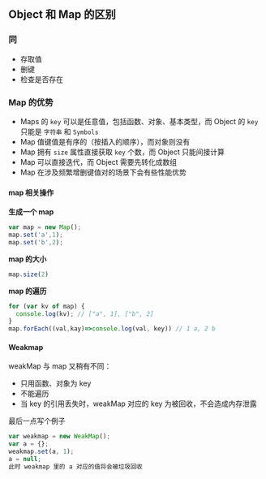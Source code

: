 ## Object 和 Map 的区别

### 同

- 存取值
- 删键
- 检查是否存在

### Map 的优势

- Maps 的 `key` 可以是任意值，包括函数、对象、基本类型，而 Object 的 `key` 只能是 `字符串` 和 `Symbols`
- Map 值键值是有序的（按插入的顺序），而对象则没有
- Map 拥有 `size` 属性直接获取 `key` 个数，而 Object 只能间接计算
- Map 可以直接迭代，而 Object 需要先转化成数组
- Map 在涉及频繁增删键值对的场景下会有些性能优势

#### map 相关操作

**生成一个 map**

```js
var map = new Map();
map.set('a',1);
map.set('b',2);
```

**map 的大小**

```js
map.size(2)
```

**map 的遍历**

```js
for (var kv of map) {
  console.log(kv); // ["a", 1], ["b", 2]
}
map.forEach((val,kay)=>console.log(val, key)) // 1 a, 2 b
```



#### Weakmap

weakMap 与 map 又稍有不同：

- 只用函数、对象为 key
- 不能遍历
- 当 key 的引用丢失时，weakMap 对应的 key 为被回收，不会造成内存泄露

最后一点写个例子

```js
var weakmap = new WeakMap();
var a = {};
weakmap.set(a, 1);
a = null;
此时 weakmap 里的 a 对应的值将会被垃圾回收
```



